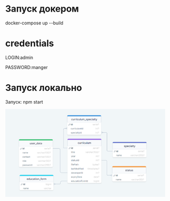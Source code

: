 # Запуск докером

docker-compose up --build

# credentials

LOGIN:admin

PASSWORD:manger

# Запуск локально

Запуск: npm start

![Схема базы данных](database_schema.png)
